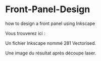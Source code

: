 # Front-Panel-Design
how to design a front panel using Inkscape

Vous trouverez ici :

Un fichier Inkscape nommé 281 Vectorised.

Une image du résultat après découpe laser.

